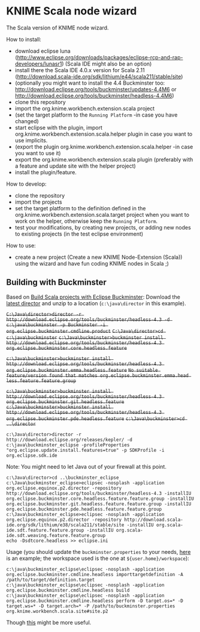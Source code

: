 KNIME Scala node wizard
=======================

The Scala version of KNIME node wizard.

How to install:
 - download eclipse luna
    (http://www.eclipse.org/downloads/packages/eclipse-rcp-and-rap-developers/lunasr1) (Scala IDE might also be an option)
 - install there the Scala IDE 4.0.x version for Scala 2.11
    (http://download.scala-ide.org/sdk/lithium/e44/scala211/stable/site)
 - (optionally you might want to install the 4.4 Buckminster too: http://download.eclipse.org/tools/buckminster/updates-4.4M6 or http://download.eclipse.org/tools/buckminster/headless-4.4M6)
 - clone this repository
 - import the org.knime.workbench.extension.scala project
 - (set the target platform to the `Running Platform` -in case you have changed)
 - start eclipse with the plugin, import org.knime.workbench.extension.scala.helper plugin in case you want to use implicits.
 - (export the plugin org.knime.workbench.extension.scala.helper -in case you want to use it)
 - export the org.knime.workbench.extension.scala plugin (preferably with a feature and update site with the helper project)
 - install the plugin/feature.

How to develop:
 - clone the repository
 - import the projects
 - set the target platform to the definition defined in the org.knime.workbench.extension.scala.target project when you want to work on the helper, otherwise keep the `Running Platform`.
 - test your modifications, by creating new projects, or adding new nodes to existing projects (in the test eclipse environment)

How to use:
 - create a new project (Create a new KNIME Node-Extension (Scala)) using the wizard and have fun coding KNIME nodes in Scala ;)

Building with Buckminster
-------------------------
Based on [Build Scala projects with Eclipse Buckminster](http://www.michel-kraemer.com/build-scala-projects-with-eclipse-buckminster):
Download the [latest director](http://www.eclipse.org/downloads/download.php?file=/tools/buckminster/products/director_latest.zip) and unzip to a location (`c:\java\director` in this example).

~~`C:\Java\director>director -r http://download.eclipse.org/tools/buckminster/headless-4.3 -d c:\java\buckminster -p Buckminster -i org.eclipse.buckminster.cmdline.product`~~
~~`C:\Java\director>cd c:\java\buckminster`~~
~~`c:\Java\buckminster>buckminster install http://download.eclipse.org/tools/buckminster/headless-4.3 org.eclipse.buckminster.core.headless.feature`~~

~~`c:\Java\buckminster>buckminster install http://download.eclipse.org/tools/buckminster/headless-4.3 org.eclipse.buckminster.emma.headless.feature`~~
~~`No suitable feature/version found that matches org.eclipse.buckminster.emma.head
less.feature.feature.group`~~

~~`c:\Java\buckminster>buckminster install http://download.eclipse.org/tools/buckminster/headless-4.3 org.eclipse.buckminster.git.headless.feature`~~
~~`c:\Java\buckminster>buckminster install http://download.eclipse.org/tools/buckminster/headless-4.3 org.eclipse.buckminster.pde.headless.feature`~~
~~`c:\Java\buckminster>cd ..\director`~~

    c:\Java\director>director -r http://download.eclipse.org/releases/kepler/ -d c:\java\buckminster_eclipse -profileProperties "org.eclipse.update.install.features=true" -p SDKProfile -i org.eclipse.sdk.ide

Note: You might need to let Java out of your firewall at this point.

    c:\Java\director>cd ..\buckminster_eclipse
    c:\Java\buckminster_eclipse>eclipsec -nosplash -application org.eclipse.equinox.p2.director -repository http://download.eclipse.org/tools/buckminster/headless-4.3 -installIU org.eclipse.buckminster.core.headless.feature.feature.group -installIU org.eclipse.buckminster.git.headless.feature.feature.group -installIU org.eclipse.buckminster.pde.headless.feature.feature.group
    c:\Java\buckminster_eclipse>eclipsec -nosplash -application org.eclipse.equinox.p2.director -repository http://download.scala-ide.org/sdk/lithium/e38/scala211/stable/site -installIU org.scala-ide.sdt.feature.feature.group -installIU org.scala-ide.sdt.weaving.feature.feature.group
    echo -Dsdtcore.headless >> eclipse.ini

Usage (you should update the `buckminster.properties` to your needs, [here](knime_scala_node_wizard/org.knime.workbench.scala.site/buckminster.properties) is an example; the workspace used is the one at `${user.home}/workspace`):

    c:\java\buckminster_eclipse\eclipsec -nosplash -application org.eclipse.buckminster.cmdline.headless importtargetdefinition -A /path/to/target/definition.target
    c:\java\buckminster_eclipse\eclipsec -nosplash -application org.eclipse.buckminster.cmdline.headless build
    c:\java\buckminster_eclipse\eclipsec -nosplash -application org.eclipse.buckminster.cmdline.headless perform -D target.os=* -D target.ws=* -D target.arch=* -P /path/to/buckminster.properties org.knime.workbench.scala.site#site.p2

Though [this](http://www.ralfebert.de/archive/eclipse_rcp/rcp_builds/) might be more useful.
